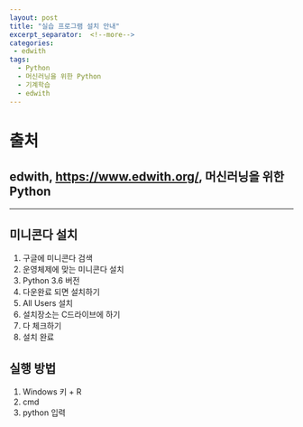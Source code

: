 ```yaml
---
layout: post
title: "실습 프로그램 설치 안내"
excerpt_separator:  <!--more-->
categories:
 - edwith
tags:
  - Python
  - 머신러닝을 위한 Python
  - 기계학습
  - edwith
---
```


# 출처

## edwith, <https://www.edwith.org/>, 머신러닝을 위한 Python

---

<!--more-->

## 미니콘다 설치

1. 구글에 미니콘다 검색
2. 운영체제에 맞는 미니콘다 설치
3. Python 3.6 버전
4. 다운완료 되면 설치하기
5. All Users 설치
6. 설치장소는 C드라이브에 하기
7. 다 체크하기
8. 설치 완료

## 실행 방법

1. Windows 키 + R
2. cmd
3. python 입력